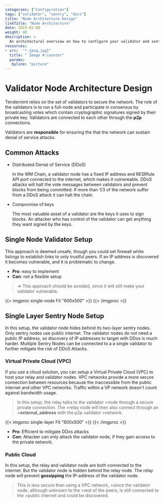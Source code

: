 ```yaml
---
categories: ["Configuration"]
tags: ["validator", "sentry", "docs"]
title: "Node Architecture Design"
linkTitle: "Node Architecture"
date: 2023-02-08
weight: 40
description: >
  An architectural overview on how to configure your validator and sentry nodes
resources:
- src:  "*.{png,jpg}"
  title: " Image #:counter"
  params:
   byline: "picture"
---
```


# Validator Node Architecture Design


Tendermint relies on the set of validators to secure the network. The role of the validators is to run a full-node and participate in consensus by broadcasting votes which contain cryptographic signatures signed by their private key.  Validators are connected to each other through the **p2p** connections.

Validators are **responsible** for ensuring the that the network can sustain denial of service attacks.

## Common Attacks
- Distributed Denial of Service (DDoS)

    In the WM Chain, a validator node has a fixed IP address and RESRfule API port connected to the internet, which makes it vulnereable. DDoS attacks will halt the vote messages between validators and prevent blocks from being committed. If more than 1/3 of the network suffer from a DDoS attack it can halt the chain.

- Compromise of keys

    The most valuable asset of a validator are the keys it uses to sign blocks. An attacker who has control of the validator can get anything they want signed by the keys.

## Single Node Validator Setup


This approach is deemed unsafe, though you could set firewall white listings to establish links to only trustful peers. If an IP address is discovered it becomes vulnerable, and it is problematic to change. 


- **Pro**: easy to implement
- **Con**: not a flexible setup

> => This approach should be avoided, since it will still make your validator vulnerable.

{{< imgproc single-node Fit "600x500" >}}
{{< /imgproc >}}


## Single Layer Sentry Node Setup

In this setup, the validator node hides behind its two-layer sentry nodes. Only sentry nodes use public internet. The validator nodes do not need a public IP address, so discovery of IP addresses to target with DDos is much harder. Multiple Sentry Nodes can be connected to a a single validator to further mitigate the risk of DDoS Attacks.

### **Virtual Private Cloud (VPC)**
  
If you use a cloud solution, you can setup a Virtual Private Cloud (VPC) to host your relay and validator nodes. VPC networks provide a more secure connection between resources because  the inaccessible from the public internet and other VPC networks. Traffic within a VP network doesn't count against bandwidth usage.

   >In this setup, the relay talks to the validator >node through a secure private connection. The >relay node will then also connect through an >**external_address** with the p2p validator >network.


{{< imgproc single-layer Fit "600x500" >}}
{{< /imgproc >}}


  - **Pro**: Efficient to mitigate DDos attacks
  - **Con**: Attacker can only attack the validator node, if they gain access to the private network.


### Public Cloud 

In this setup, the relay and validator node are both connected to the internet. But the validator node is hidden behind the relay node. The relay node will prevent **gossipping** the IP-address of the validator node. 

>This is less secure than using a VPC network, >since the validator node, although unknown to the >rest of the peers, is still connected to the >public internet and could be discovered.

